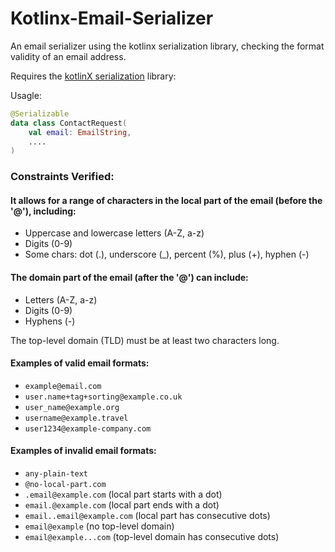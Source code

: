 # Kotlinx-Email-Serializer
An email serializer using the kotlinx serialization library, checking the format validity of an email address.

Requires the [kotlinX serialization](https://github.com/Kotlin/kotlinx.serialization) library:

Usagle:

```kotlin
@Serializable
data class ContactRequest(
    val email: EmailString,
    ....
)

```

### Constraints Verified:

#### It allows for a range of characters in the local part of the email (before the '@'), including:
* Uppercase and lowercase letters (A-Z, a-z)
* Digits (0-9)
* Some chars: dot (.), underscore (_), percent (%), plus (+), hyphen (-)
     
#### The domain part of the email (after the '@') can include:
* Letters (A-Z, a-z)
* Digits (0-9)
* Hyphens (-)

The top-level domain (TLD) must be at least two characters long.

#### Examples of valid email formats:
* `example@email.com`
* `user.name+tag+sorting@example.co.uk`
* `user_name@example.org`
* `username@example.travel`
* `user1234@example-company.com`

#### Examples of invalid email formats:
* `any-plain-text`
* `@no-local-part.com`
* `.email@example.com` (local part starts with a dot)
* `email.@example.com` (local part ends with a dot)
* `email..email@example.com` (local part has consecutive dots)
* `email@example` (no top-level domain)
* `email@example...com` (top-level domain has consecutive dots)

